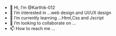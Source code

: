 - 👋 Hi, I’m @Karthik-012
- 👀 I’m interested in ...web design and UI/UX design
- 🌱 I’m currently learning ...Html,Css and Jscript
- 💞️ I’m looking to collaborate on ...
- 📫 How to reach me ...

<!---
Karthik-012/Karthik-012 is a ✨ special ✨ repository because its `README.md` (this file) appears on your GitHub profile.
You can click the Preview link to take a look at your changes.
--->
